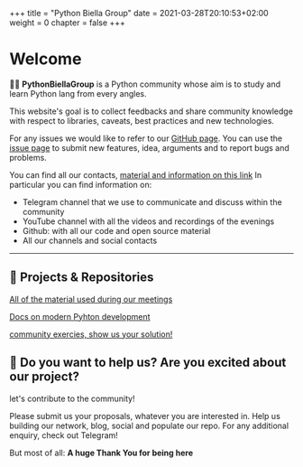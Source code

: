 +++
title = "Python Biella Group"
date = 2021-03-28T20:10:53+02:00
weight = 0
chapter = false
+++

<!-- Hotjar Tracking Code for https://pythonbiellagroup.it -->
<script>
    (function(h,o,t,j,a,r){
        h.hj=h.hj||function(){(h.hj.q=h.hj.q||[]).push(arguments)};
        h._hjSettings={hjid:2847436,hjsv:6};
        a=o.getElementsByTagName('head')[0];
        r=o.createElement('script');r.async=1;
        r.src=t+h._hjSettings.hjid+j+h._hjSettings.hjsv;
        a.appendChild(r);
    })(window,document,'https://static.hotjar.com/c/hotjar-','.js?sv=');
</script>

# Welcome

👨‍💻 **PythonBiellaGroup** is a Python community whose aim is to study and learn Python lang from every angles.

This website's goal is to collect feedbacks and share community knowledge with respect to libraries, caveats, best practices and new technologies.

For any issues we would like to refer to our [GitHub page](https://github.com/PythonBiellaGroup/ModernPythonDevelopment).
You can use the [issue page](https://github.com/PythonBiellaGroup/ModernPythonDevelopment/issues) to submit new features, idea, arguments and to report bugs and problems.

You can find all our contacts, [material and information on this link](https://linktr.ee/PythonBiellaGroup)
In particular you can find information on:
- Telegram channel that we use to communicate and discuss within the community
- YouTube channel with all the videos and recordings of the evenings
- Github: with all our code and open source material
- All our channels and social contacts

<!-- You're are also warmly welcomed to join on these socials:
[![](https://img.shields.io/badge/-Telegram-informational?style=for-the-badge&logo=telegram&logoColor=white&color=0088cc)](https://t.me/joinchat/UZJZzGFKWf9JGGx5
)  
[![](https://img.shields.io/youtube/channel/subscribers/UCkvQcNjmC_duLhvDxeUPJAg?label=Youtube)](https://www.youtube.com/channel/UCkvQcNjmC_duLhvDxeUPJAg)
[![](https://img.shields.io/badge/Website-Il%20nostro%20blog-informational)](https://pythonbiella.herokuapp.com/
) -->

--------------------------
## 🚀 **Projects & Repositories**

[All of the material used during our meetings](https://github.com/PythonBiellaGroup/MaterialeLezioni)


[Docs on modern Pyhton development](https://pythonbiellagroup.github.io/ModernPythonDevelopment/)

[community exercies, show us your solution!](https://github.com/PythonBiellaGroup/Esercizi)


## 🤲 Do you want to help us? Are you excited about our project?

let's contribute to the community!

Please submit us your proposals, whatever you are interested in. 
Help us building our network, blog, social and populate our repo.
For any additional enquiry, check out Telegram!


But most of all: **A huge Thank You for being here**